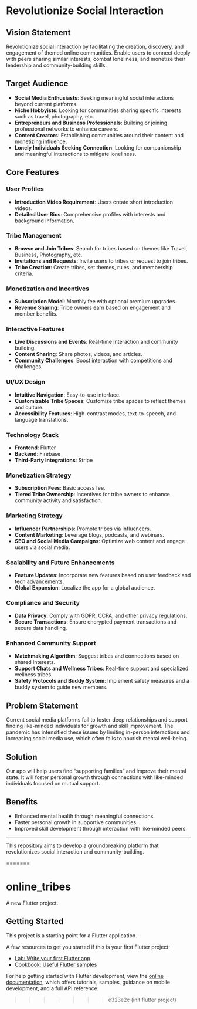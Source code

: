 
# Revolutionize Social Interaction

## Vision Statement
Revolutionize social interaction by facilitating the creation, discovery, and engagement of themed online communities. Enable users to connect deeply with peers sharing similar interests, combat loneliness, and monetize their leadership and community-building skills.

## Target Audience
- **Social Media Enthusiasts**: Seeking meaningful social interactions beyond current platforms.
- **Niche Hobbyists**: Looking for communities sharing specific interests such as travel, photography, etc.
- **Entrepreneurs and Business Professionals**: Building or joining professional networks to enhance careers.
- **Content Creators**: Establishing communities around their content and monetizing influence.
- **Lonely Individuals Seeking Connection**: Looking for companionship and meaningful interactions to mitigate loneliness.

## Core Features

### User Profiles
- **Introduction Video Requirement**: Users create short introduction videos.
- **Detailed User Bios**: Comprehensive profiles with interests and background information.

### Tribe Management
- **Browse and Join Tribes**: Search for tribes based on themes like Travel, Business, Photography, etc.
- **Invitations and Requests**: Invite users to tribes or request to join tribes.
- **Tribe Creation**: Create tribes, set themes, rules, and membership criteria.

### Monetization and Incentives
- **Subscription Model**: Monthly fee with optional premium upgrades.
- **Revenue Sharing**: Tribe owners earn based on engagement and member benefits.

### Interactive Features
- **Live Discussions and Events**: Real-time interaction and community building.
- **Content Sharing**: Share photos, videos, and articles.
- **Community Challenges**: Boost interaction with competitions and challenges.

### UI/UX Design
- **Intuitive Navigation**: Easy-to-use interface.
- **Customizable Tribe Spaces**: Customize tribe spaces to reflect themes and culture.
- **Accessibility Features**: High-contrast modes, text-to-speech, and language translations.

### Technology Stack
- **Frontend**: Flutter
- **Backend**: Firebase
- **Third-Party Integrations**: Stripe

### Monetization Strategy
- **Subscription Fees**: Basic access fee.
- **Tiered Tribe Ownership**: Incentives for tribe owners to enhance community activity and satisfaction.

### Marketing Strategy
- **Influencer Partnerships**: Promote tribes via influencers.
- **Content Marketing**: Leverage blogs, podcasts, and webinars.
- **SEO and Social Media Campaigns**: Optimize web content and engage users via social media.

### Scalability and Future Enhancements
- **Feature Updates**: Incorporate new features based on user feedback and tech advancements.
- **Global Expansion**: Localize the app for a global audience.

### Compliance and Security
- **Data Privacy**: Comply with GDPR, CCPA, and other privacy regulations.
- **Secure Transactions**: Ensure encrypted payment transactions and secure data handling.

### Enhanced Community Support
- **Matchmaking Algorithm**: Suggest tribes and connections based on shared interests.
- **Support Chats and Wellness Tribes**: Real-time support and specialized wellness tribes.
- **Safety Protocols and Buddy System**: Implement safety measures and a buddy system to guide new members.

## Problem Statement
Current social media platforms fail to foster deep relationships and support finding like-minded individuals for growth and skill improvement. The pandemic has intensified these issues by limiting in-person interactions and increasing social media use, which often fails to nourish mental well-being.

## Solution
Our app will help users find “supporting families” and improve their mental state. It will foster personal growth through connections with like-minded individuals focused on mutual support.

## Benefits
- Enhanced mental health through meaningful connections.
- Faster personal growth in supportive communities.
- Improved skill development through interaction with like-minded peers.

---

This repository aims to develop a groundbreaking platform that revolutionizes social interaction and community-building.

=======
# online_tribes

A new Flutter project.

## Getting Started

This project is a starting point for a Flutter application.

A few resources to get you started if this is your first Flutter project:

- [Lab: Write your first Flutter app](https://docs.flutter.dev/get-started/codelab)
- [Cookbook: Useful Flutter samples](https://docs.flutter.dev/cookbook)

For help getting started with Flutter development, view the
[online documentation](https://docs.flutter.dev/), which offers tutorials,
samples, guidance on mobile development, and a full API reference.
>>>>>>> e323e2c (init flutter project)
